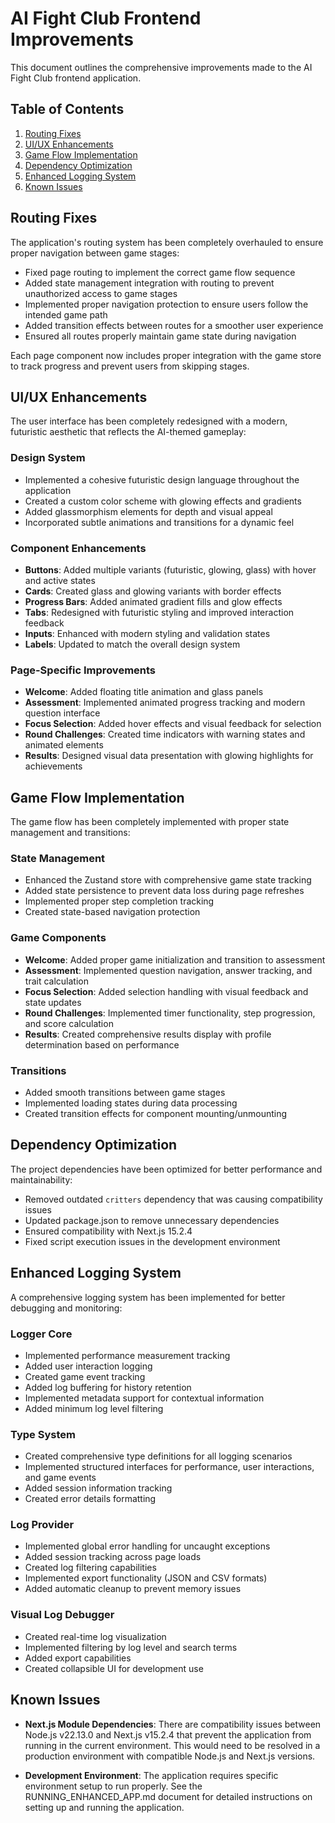 # AI Fight Club Frontend Improvements

This document outlines the comprehensive improvements made to the AI Fight Club frontend application.

## Table of Contents
1. [Routing Fixes](#routing-fixes)
2. [UI/UX Enhancements](#uiux-enhancements)
3. [Game Flow Implementation](#game-flow-implementation)
4. [Dependency Optimization](#dependency-optimization)
5. [Enhanced Logging System](#enhanced-logging-system)
6. [Known Issues](#known-issues)

## Routing Fixes

The application's routing system has been completely overhauled to ensure proper navigation between game stages:

- Fixed page routing to implement the correct game flow sequence
- Added state management integration with routing to prevent unauthorized access to game stages
- Implemented proper navigation protection to ensure users follow the intended game path
- Added transition effects between routes for a smoother user experience
- Ensured all routes properly maintain game state during navigation

Each page component now includes proper integration with the game store to track progress and prevent users from skipping stages.

## UI/UX Enhancements

The user interface has been completely redesigned with a modern, futuristic aesthetic that reflects the AI-themed gameplay:

### Design System
- Implemented a cohesive futuristic design language throughout the application
- Created a custom color scheme with glowing effects and gradients
- Added glassmorphism elements for depth and visual appeal
- Incorporated subtle animations and transitions for a dynamic feel

### Component Enhancements
- **Buttons**: Added multiple variants (futuristic, glowing, glass) with hover and active states
- **Cards**: Created glass and glowing variants with border effects
- **Progress Bars**: Added animated gradient fills and glow effects
- **Tabs**: Redesigned with futuristic styling and improved interaction feedback
- **Inputs**: Enhanced with modern styling and validation states
- **Labels**: Updated to match the overall design system

### Page-Specific Improvements
- **Welcome**: Added floating title animation and glass panels
- **Assessment**: Implemented animated progress tracking and modern question interface
- **Focus Selection**: Added hover effects and visual feedback for selection
- **Round Challenges**: Created time indicators with warning states and animated elements
- **Results**: Designed visual data presentation with glowing highlights for achievements

## Game Flow Implementation

The game flow has been completely implemented with proper state management and transitions:

### State Management
- Enhanced the Zustand store with comprehensive game state tracking
- Added state persistence to prevent data loss during page refreshes
- Implemented proper step completion tracking
- Created state-based navigation protection

### Game Components
- **Welcome**: Added proper game initialization and transition to assessment
- **Assessment**: Implemented question navigation, answer tracking, and trait calculation
- **Focus Selection**: Added selection handling with visual feedback and state updates
- **Round Challenges**: Implemented timer functionality, step progression, and score calculation
- **Results**: Created comprehensive results display with profile determination based on performance

### Transitions
- Added smooth transitions between game stages
- Implemented loading states during data processing
- Created transition effects for component mounting/unmounting

## Dependency Optimization

The project dependencies have been optimized for better performance and maintainability:

- Removed outdated `critters` dependency that was causing compatibility issues
- Updated package.json to remove unnecessary dependencies
- Ensured compatibility with Next.js 15.2.4
- Fixed script execution issues in the development environment

## Enhanced Logging System

A comprehensive logging system has been implemented for better debugging and monitoring:

### Logger Core
- Implemented performance measurement tracking
- Added user interaction logging
- Created game event tracking
- Added log buffering for history retention
- Implemented metadata support for contextual information
- Added minimum log level filtering

### Type System
- Created comprehensive type definitions for all logging scenarios
- Implemented structured interfaces for performance, user interactions, and game events
- Added session information tracking
- Created error details formatting

### Log Provider
- Implemented global error handling for uncaught exceptions
- Added session tracking across page loads
- Created log filtering capabilities
- Implemented export functionality (JSON and CSV formats)
- Added automatic cleanup to prevent memory issues

### Visual Log Debugger
- Created real-time log visualization
- Implemented filtering by log level and search terms
- Added export capabilities
- Created collapsible UI for development use

## Known Issues

- **Next.js Module Dependencies**: There are compatibility issues between Node.js v22.13.0 and Next.js v15.2.4 that prevent the application from running in the current environment. This would need to be resolved in a production environment with compatible Node.js and Next.js versions.

- **Development Environment**: The application requires specific environment setup to run properly. See the RUNNING_ENHANCED_APP.md document for detailed instructions on setting up and running the application.

